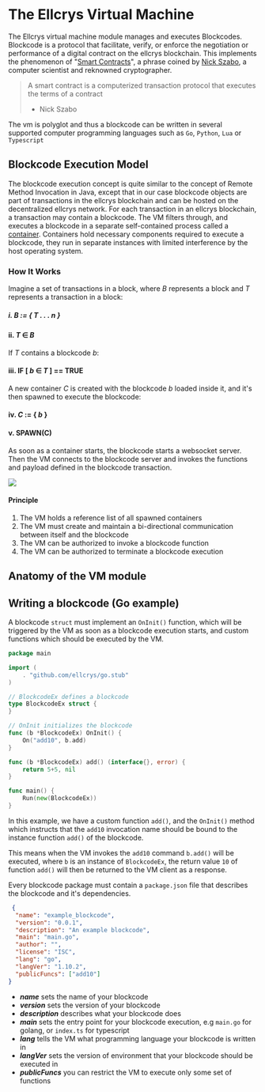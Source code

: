 # The Ellcrys Virtual Machine
The Ellcrys virtual machine module manages and executes Blockcodes. Blockcode is a protocol that facilitate, verify, or enforce the negotiation or performance of a digital contract on the ellcrys blockchain. 
This implements the  phenomenon of "[Smart Contracts](http://www.fon.hum.uva.nl/rob/Courses/InformationInSpeech/CDROM/Literature/LOTwinterschool2006/szabo.best.vwh.net/smart.contracts.html)", a phrase coined by [Nick Szabo](https://en.wikipedia.org/wiki/Nick_Szabo), a computer scientist and reknowned cryptographer. 

> A smart contract is a computerized transaction protocol that executes the terms of a contract
> - Nick Szabo


The vm is polyglot and thus a blockcode can be written in several supported computer programming languages such as `Go`, `Python`, `Lua` or `Typescript`

## Blockcode Execution Model
The blockcode execution concept is quite similar to the concept of Remote Method Invocation in Java, except that in our case blockcode objects are part of transactions in the ellcrys blockchain and can be hosted on the decentralized ellcrys network. For each transaction in an ellcrys blockchain, a transaction may contain a blockcode. The VM filters through, and executes a blockcode in a separate self-contained process called a [container](https://www.docker.com/what-container). Containers hold necessary components required to execute a blockcode, they run in separate instances with limited interference by the host operating system. 

### How It Works
Imagine a set of transactions in a block, where *B* represents a block and *T* represents a transaction in a block:

##### i. *B* := { T . . . n }
#### ii. *T* ∈ *B*

If *T* contains a blockcode *b*: 

#### iii. IF [ *b* ∈ *T* ] == TRUE
A new container *C* is created with the blockcode *b* loaded inside it, and it's then spawned to execute the blockcode:
#### iv. *C* := { *b* }
#### v. SPAWN(C)

As soon as a container starts, the blockcode starts a websocket server. Then the VM connects to the blockcode server and invokes the functions and payload defined in the blockcode transaction. 

![](https://bitbucket.org/Damilare_/ell/downloads/untitled_page.png)

#### Principle
1. The VM holds a reference list of all spawned containers
2. The VM must create and maintain a bi-directional communication between itself and the blockcode
3. The VM can be authorized to invoke a blockcode function
4. The VM can be authorized to terminate a blockcode execution

## Anatomy of the VM module


## Writing a blockcode (Go example)

A blockcode `struct` must implement an `OnInit()` function, which will be triggered by the VM as soon as a blockcode execution starts, and custom functions which should be executed by the VM. 

```go
package main

import (
	. "github.com/ellcrys/go.stub"
)

// BlockcodeEx defines a blockcode
type BlockcodeEx struct {
}

// OnInit initializes the blockcode
func (b *BlockcodeEx) OnInit() {
	On("add10", b.add)
}

func (b *BlockcodeEx) add() (interface{}, error) {
	return 5+5, nil
}

func main() {
	Run(new(BlockcodeEx))
}

```
In this example, we have a custom function `add()`, and the `OnInit()` method which instructs that the `add10` invocation name should be bound to the instance function `add()` of the blockcode.  

This means when the VM invokes the `add10` command `b.add()` will be executed, where `b` is an instance of `BlockcodeEx`, the return value `10` of function `add()` will then be returned to the VM client as a response.

Every blockcode package must contain a `package.json` file that describes the blockcode and it's dependencies. 

```json
 {
  "name": "example_blockcode",
  "version": "0.0.1",
  "description": "An example blockcode",
  "main": "main.go",
  "author": "",
  "license": "ISC",
  "lang": "go",
  "langVer": "1.10.2",
  "publicFuncs": ["add10"]
}
```

* ***name*** sets the name of your blockcode
* ***version*** sets the version of your blockcode
* ***description*** describes what your blockcode does
* ***main*** sets the entry point for your blockcode execution, e.g `main.go` for golang, or `index.ts` for typescript
* ***lang*** tells the VM what programming language your blockcode is written in
* ***langVer*** sets the version of environment that your blockcode should be executed in
* ***publicFuncs*** you can restrict the VM to execute only some set of functions












